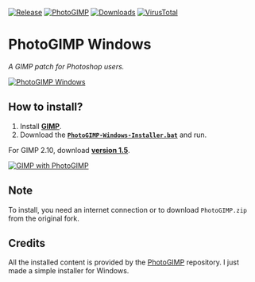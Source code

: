 [![Release](https://img.shields.io/github/v/release/KaioHSG/photogimp-windows)](https://github.com/KaioHSG/photogimp-windows/releases/latest)
[![PhotoGIMP](https://img.shields.io/github/v/release/Diolinux/PhotoGIMP?label=photogimp)](https://github.com/Diolinux/PhotoGIMP/releases/latest)
[![Downloads](https://img.shields.io/github/downloads/KaioHSG/photogimp-windows/total)](https://github.com/KaioHSG/photogimp-windows/releases)
[![VirusTotal](https://img.shields.io/badge/virustotal-status-navy)](https://www.virustotal.com/gui/file/d874d6c12b4019f84ae09e73c2099c5a398f225dde665aa70e8c6162ec4a8606)

# PhotoGIMP Windows

*A GIMP patch for Photoshop users.*

[![PhotoGIMP Windows](https://github.com/KaioHSG/photogimp-windows/assets/96930584/59b1f646-c0cc-4435-a957-e9a7fab57d40)](#)

## How to install?

1. Install [**GIMP**](https://www.gimp.org/downloads).
2. Download the [**`PhotoGIMP-Windows-Installer.bat`**](https://github.com/kaiohsg/photogimp-windows/releases/latest) and run.

For GIMP 2.10, download [**version 1.5**](https://github.com/KaioHSG/photogimp-windows/releases/tag/1.5).

[![GIMP with PhotoGIMP](https://github.com/KaioHSG/PhotoGimpWindows/assets/96930584/30eef373-eb75-4d20-916d-010db8cbe8fb)](#)

## Note

To install, you need an internet connection or to download `PhotoGIMP.zip` from the original fork.

## Credits

All the installed content is provided by the [PhotoGIMP](https://github.com/Diolinux/PhotoGIMP) repository. I just made a simple installer for Windows.
